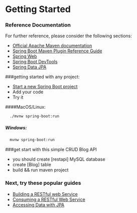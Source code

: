# Getting Started

### Reference Documentation
For further reference, please consider the following sections:

* [Official Apache Maven documentation](https://maven.apache.org/guides/index.html)
* [Spring Boot Maven Plugin Reference Guide](https://docs.spring.io/spring-boot/docs/2.2.7.BUILD-SNAPSHOT/maven-plugin/)
* [Spring Web](https://docs.spring.io/spring-boot/docs/2.2.6.RELEASE/reference/htmlsingle/#boot-features-developing-web-applications)
* [Spring Boot DevTools](https://docs.spring.io/spring-boot/docs/2.2.6.RELEASE/reference/htmlsingle/#using-boot-devtools)
* [Spring Data JPA](https://docs.spring.io/spring-boot/docs/2.2.6.RELEASE/reference/htmlsingle/#boot-features-jpa-and-spring-data)

###getting started with any project:
* [Start a new Spring Boot project](https://spring.io/quickstart)
* Add your code
* Try it 


####MacOS/Linux:
```bash
  ./mvnw spring-boot:run
```

##### Windows:
```bash
  mvnw spring-boot:run
```
###get start with this simple CRUD Blog API 
* you should create [restapi] MySQL database 
* create [Blog] table
* build && run maven project

### Next, try these popular guides
* [Building a RESTful web Service](https://spring.io/guides/gs/rest-service/)
* [Consuming a RESTful Web Service](https://spring.io/guides/gs/consuming-rest)
* [Accessing Data with JPA](https://spring.io/guides/gs/accessing-data-jpa)
